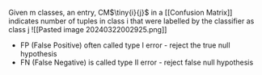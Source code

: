 Given m classes, 
an entry, CM$\tiny{i}{j}$  in a [[Confusion Matrix]] indicates number of tuples in class i that were labelled by the classifier as class j
![[Pasted image 20240322002925.png]]

- FP (False Positive) often called type I error - reject the true null hypothesis
- FN (False Negative) is called type II error - reject false null hypothesis